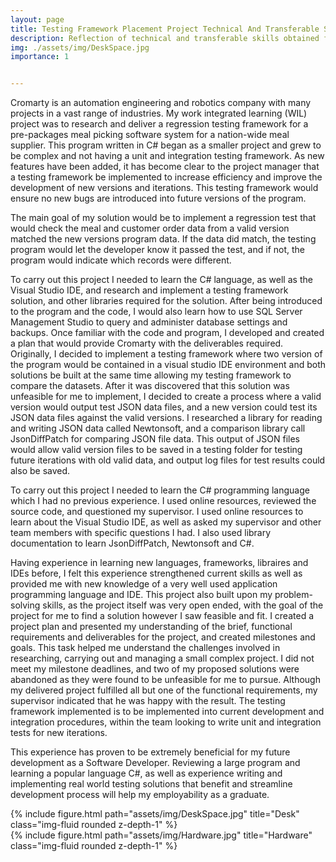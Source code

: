 ```yaml
---
layout: page
title: Testing Framework Placement Project Technical And Transferable Skills
description: Reflection of technical and transferable skills obtained from the project
img: ./assets/img/DeskSpace.jpg
importance: 1


---
```


Cromarty is an automation engineering and robotics company with many projects in a vast range of industries. My work integrated learning (WIL) project was to research and deliver a regression testing framework for a pre-packages meal picking software system for a nation-wide meal supplier. This program written in C# began as a smaller project and grew to be complex and not having a unit and integration testing framework. As new features have been added, it has become clear to the project manager that a testing framework be implemented to increase efficiency and improve the development of new versions and iterations. This testing framework would ensure no new bugs are introduced into future versions of the program.  

 

The main goal of my solution would be to implement a regression test that would check the meal and customer order data from a valid version matched the new versions program data. If the data did match, the testing program would let the developer know it passed the test, and if not, the program would indicate which records were different.  

 

To carry out this project I needed to learn the C# language, as well as the Visual Studio IDE, and research and implement a testing framework solution, and other libraries required for the solution. After being introduced to the program and the code, I would also learn how to use SQL Server Management Studio to query and administer database settings and backups. Once familiar with the code and program, I developed and created a plan that would provide Cromarty with the deliverables required. Originally, I decided to implement a testing framework where two version of the program would be contained in a visual studio IDE environment and both solutions be built at the same time allowing my testing framework to compare the datasets. After it was discovered that this solution was unfeasible for me to implement, I decided to create a process where a valid version would output test JSON data files, and a new version could test its JSON data files against the valid versions.  I researched a library for reading and writing JSON data called Newtonsoft, and a comparison library call JsonDiffPatch for comparing JSON file data. This output of JSON files would allow valid version files to be saved in a testing folder for testing future iterations with old valid data, and output log files for test results could also be saved.  

 

To carry out this project I needed to learn the C# programming language which I had no previous experience. I used online resources, reviewed the source code, and questioned my supervisor. I used online resources to learn about the Visual Studio IDE, as well as asked my supervisor and other team members with specific questions I had. I also used library documentation to learn JsonDiffPatch, Newtonsoft and C#. 

 

Having experience in learning new languages, frameworks, libraires and IDEs before, I felt this experience strengthened current skills as well as provided me with new knowledge of a very well used application programming language and IDE. This project also built upon my problem-solving skills, as the project itself was very open ended, with the goal of the project for me to find a solution however I saw feasible and fit. I created a project plan and presented my understanding of the brief, functional requirements and deliverables for the project, and created milestones and goals. This task helped me understand the challenges involved in researching, carrying out and managing a small complex project. I did not meet my milestone deadlines, and two of my proposed solutions were abandoned as they were found to be unfeasible for me to pursue. Although my delivered project fulfilled all but one of the functional requirements, my supervisor indicated that he was happy with the result. The testing framework implemented is to be implemented into current development and integration procedures, within the team looking to write unit and integration tests for new iterations.  

 

This experience has proven to be extremely beneficial for my future development as a Software Developer. Reviewing a large program and learning a popular language C#, as well as experience writing and implementing real world testing solutions that benefit and streamline development process will help my employability as a graduate.   


<div class="row">
    <div class="col-sm mt-3 mt-md-0">
        {% include figure.html path="assets/img/DeskSpace.jpg" title="Desk" class="img-fluid rounded z-depth-1" %}
    </div>
    <div class="col-sm mt-3 mt-md-0">
        {% include figure.html path="assets/img/Hardware.jpg" title="Hardware" class="img-fluid rounded z-depth-1" %}
    </div>
</div>

